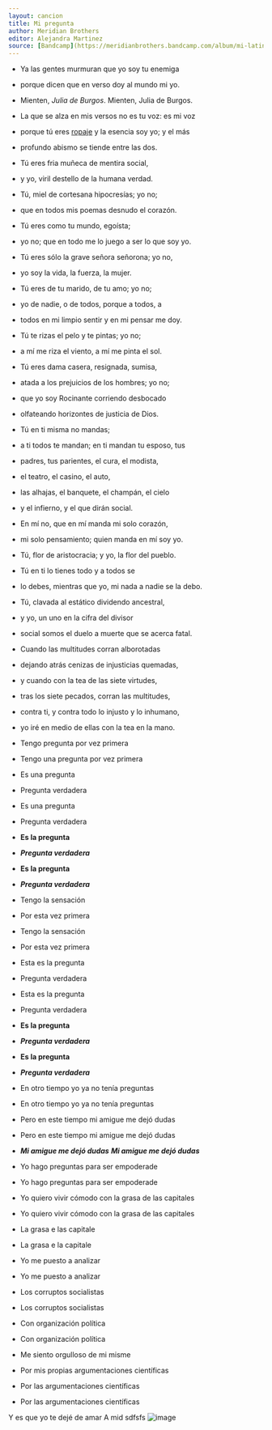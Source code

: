 ```yaml
---
layout: cancion
title: Mi pregunta
author: Meridian Brothers
editor: Alejandra Martinez
source: [Bandcamp](https://meridianbrothers.bandcamp.com/album/mi-latinoam-rica-sufre-2) 
---
```


- Ya las gentes murmuran que yo soy tu enemiga
- porque dicen que en verso doy al mundo mi yo.

- Mienten, *Julia de Burgos*. Mienten, Julia de Burgos.
- La que se alza en mis versos no es tu voz: es mi voz
- porque tú eres [ropaje](http://www.spanishdict.com/translate/ropaje) y la esencia soy yo; y el más
- profundo abismo se tiende entre las dos.

- Tú eres fria muñeca de mentira social,
- y yo, viril destello de la humana verdad.

- Tú, miel de cortesana hipocresías; yo no;
- que en todos mis poemas desnudo el corazón.

- Tú eres como tu mundo, egoísta;
- yo no; que en todo me lo juego a ser lo que soy yo.

- Tú eres sólo la grave señora señorona; yo no,
- yo soy la vida, la fuerza, la mujer.

- Tú eres de tu marido, de tu amo; yo no;
- yo de nadie, o de todos, porque a todos, a
- todos en mi limpio sentir y en mi pensar me doy.

- Tú te rizas el pelo y te pintas; yo no;
- a mí me riza el viento, a mí me pinta el sol.

- Tú eres dama casera, resignada, sumisa,
- atada a los prejuicios de los hombres; yo no;
- que yo soy Rocinante corriendo desbocado
- olfateando horizontes de justicia de Dios.

- Tú en ti misma no mandas;
- a ti todos te mandan; en ti mandan tu esposo, tus
- padres, tus parientes, el cura, el modista,
- el teatro, el casino, el auto,
- las alhajas, el banquete, el champán, el cielo
- y el infierno, y el que dirán social.

- En mí no, que en mí manda mi solo corazón,
- mi solo pensamiento; quien manda en mí soy yo.

- Tú, flor de aristocracia; y yo, la flor del pueblo.
- Tú en ti lo tienes todo y a todos se
- lo debes, mientras que yo, mi nada a nadie se la debo.

- Tú, clavada al estático dividendo ancestral,
- y yo, un uno en la cifra del divisor
- social somos el duelo a muerte que se acerca fatal.

- Cuando las multitudes corran alborotadas
- dejando atrás cenizas de injusticias quemadas,
- y cuando con la tea de las siete virtudes,
- tras los siete pecados, corran las multitudes,
- contra ti, y contra todo lo injusto y lo inhumano,
- yo iré en medio de ellas con la tea en la mano.

- Tengo pregunta por vez primera
- Tengo una pregunta por vez primera

- Es una pregunta
- Pregunta verdadera
- Es una pregunta
- Pregunta verdadera

- **Es la pregunta**
- ***Pregunta verdadera***
- **Es la pregunta**
- ***Pregunta verdadera***

- Tengo la sensación 
- Por esta vez primera
- Tengo la sensación 
- Por esta vez primera
- Esta es la pregunta
- Pregunta verdadera
- Esta es la pregunta 
- Pregunta verdadera

- **Es la pregunta**
- ***Pregunta verdadera***
- **Es la pregunta**
- ***Pregunta verdadera***

- En otro tiempo yo ya no tenía preguntas
- En otro tiempo yo ya no tenía preguntas
- Pero en este tiempo mi amigue me dejó dudas
- Pero en este tiempo mi amigue me dejó dudas

- ***Mi amigue me dejó dudas*** 
***Mi amigue me dejó dudas***

- Yo hago preguntas para ser empoderade
- Yo hago preguntas para ser empoderade
- Yo quiero vivir cómodo con la grasa de las capitales
- Yo quiero vivir cómodo con la grasa de las capitales


- La grasa e las capitale
- La grasa e la capitale 


- Yo me puesto a analizar
- Yo me puesto a analizar
- Los corruptos socialistas
- Los corruptos socialistas
- Con organización política
- Con organización política

- Me siento orgulloso de mi misme 
- Por mis propias argumentaciones científicas

- Por las argumentaciones científicas
- Por las argumentaciones científicas

Y es que yo te dejé de amar
A mid sdfsfs
![image](https://github.com/user-attachments/assets/19047248-4d74-47c0-8856-83dca38fb757)
